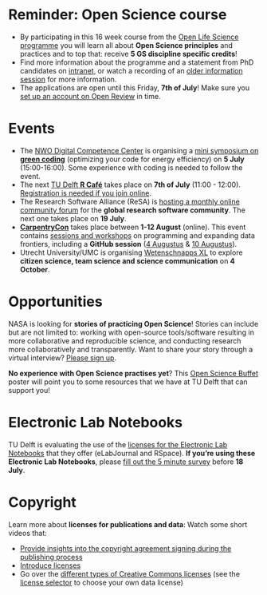 

# Reminder: Open Science course 
-	By participating in this 16 week course from the [Open Life Science programme](https://openlifesci.org/) you will learn all about **Open Science principles** and practices and to top that: receive **5 GS discipline specific credits**!
-	Find more information about the programme and a statement from PhD candidates on [intranet](https://intranet.tudelft.nl/group/guest/-/open-life-science-programme), or watch a recording of an [older information session](https://www.youtube.com/watch?v=rksUzRDFn20) for more information.
-	The applications are open until this Friday, **7th of July**! 
Make sure you [set up an account on Open Review](https://openreview.net/group?id=openlifesci.org/Open_Life_Science/2022/Cohort_6) in time. 

# Events
-	The [NWO Digital Competence Center](https://nwo-i.nl/dcc) is organising a [mini symposium on **green coding**](https://www.eventbrite.com/e/green-coding-reduce-your-carbon-footprint-tickets-365682916447) (optimizing your code for energy efficiency) on **5 July** (15:00-16:00). Some experience with coding is needed to follow the event. 
-	The next [TU Delft **R Café**](https://www.tudelft.nl/library/research-data-management/r/training-evenementen/training-voor-onderzoekers/tu-delft-r-cafe-1) takes place on **7th of July** (11:00 - 12:00). 
[Registration is needed if you join online](https://bit.ly/3wTDqyI). 
-	The Research Software Alliance (ReSA) is [hosting a monthly online community forum](https://www.researchsoft.org/events/2022-06/) for the **global research software community**. The next one takes place on **19 July**.
-	**[CarpentryCon](https://2022.carpentrycon.org)** takes place between **1-12 August** (online). 
This event contains [sessions and workshops](https://2022.carpentrycon.org/schedule/) on programming and expanding data frontiers, including a **GitHub session** ([4 Augustus](https://www.eventbrite.com/e/git-good-using-github-for-collaboration-in-open-source-communities-tickets-376772896877) & [10 Augustus](https://www.eventbrite.com/e/git-good-using-github-for-collaboration-in-open-source-communities-tickets-376772636097)). 
-	Utrecht University/UMC is organising [Wetenschnapps XL](https://www.uu.nl/en/organisation/public-engagement-at-utrecht-university/wetenschnapps-xl-science-with-and-for-citizens) to explore **citizen science, team science and science communication** on **4 October**.

# Opportunities 
NASA is looking for **stories of practicing Open Science**! Stories can include but are not limited to: working with open-source tools/software resulting in more collaborative and reproducible science, and conducting research more collaboratively and transparently. Want to share your story through a virtual interview? [Please sign up](https://docs.google.com/forms/d/e/1FAIpQLSdldizA6KQWNp3A_eVB383x4IYjXEPGlfPHXCJSqYqjb6UhBA/viewform).

**No experience with Open Science practises yet**? This [Open Science Buffet](https://doi.org/10.5281/zenodo.6752865) poster will point you to some resources that we have at TU Delft that can support you!

# Electronic Lab Notebooks
TU Delft is evaluating the use of the [licenses for the Electronic Lab Notebooks](https://www.tudelft.nl/en/library/research-data-management/r/manage/electronic-lab-notebook) that they offer (eLabJournal and RSpace). 
**If you’re using these Electronic Lab Notebooks**, please [fill out the 5 minute survey](https://forms.office.com/r/MCubw3QCfA) before **18 July**. 

# Copyright
Learn more about **licenses for publications and data**: Watch some short videos that:
- [Provide insights into the copyright agreement signing during the publishing process](https://www.youtube.com/watch?v=dx71U3u--qU) 
-	[Introduce licenses](https://av.tib.eu/media/53449?watchlist=11784)
-	Go over the [different types of Creative Commons licenses](https://av.tib.eu/media/53525?watchlist=11784) (see the [license selector](https://chooser-beta.creativecommons.org/) to choose your own data license)



